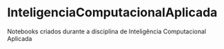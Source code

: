 # InteligenciaComputacionalAplicada
Notebooks criados durante a disciplina de Inteligência Computacional Aplicada
